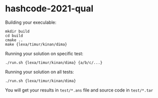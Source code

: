 # hashcode-2021-qual

Building your execulable:

```
mkdir build
cd build
cmake ..
make {lexa/timur/kinan/dima}
```

Running your solution on specific test:

```
./run.sh {lexa/timur/kinan/dima} {a/b/c/...}
```

Running your solution on all tests:

```
./run.sh {lexa/timur/kinan/dima}
```

You will get your results in `test/*.ans` file and source code in `test/*.tar`
